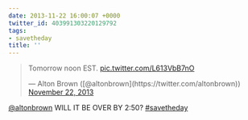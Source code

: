```yaml
---
date: 2013-11-22 16:00:07 +0000
twitter_id: 403991303220129792
tags:
- savetheday
title: ''
---
```


<blockquote class="twitter-tweet"><p lang="en" dir="ltr">Tomorrow noon EST. <a href="http://t.co/L613VbB7nO">pic.twitter.com/L613VbB7nO</a></p>&mdash; Alton Brown ([@altonbrown](https://twitter.com/altonbrown)) <a href="https://twitter.com/altonbrown/status/403978506939277313?ref_src=twsrc%5Etfw">November 22, 2013</a></blockquote>
<script async src="https://platform.twitter.com/widgets.js" charset="utf-8"></script>

[@altonbrown](https://twitter.com/altonbrown) WILL IT BE OVER BY 2:50? [#savetheday](https://twitter.com/hashtag/savetheday)
